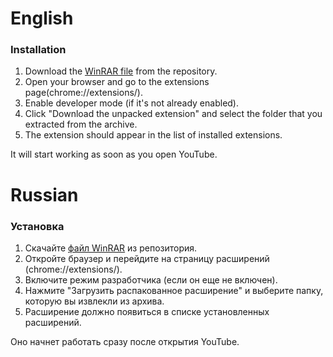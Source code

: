 # English
### Installation

1. Download the [WinRAR file](https://github.com/k0ng999/SKIP-ADD-YouTube-Extensions/blob/master/my-youtube-extension.zip) from the repository.
2. Open your browser and go to the extensions page(chrome://extensions/).
3. Enable developer mode (if it's not already enabled).
4. Click "Download the unpacked extension" and select the folder that you extracted from the archive.
5. The extension should appear in the list of installed extensions.

It will start working as soon as you open YouTube.
# Russian
### Установка

1. Скачайте [файл WinRAR](https://github.com/k0ng999/SKIP-ADD-YouTube-Extensions/blob/master/my-youtube-extension.zip) из репозитория.
2. Откройте браузер и перейдите на страницу расширений (chrome://extensions/).
3. Включите режим разработчика (если он еще не включен).
4. Нажмите "Загрузить распакованное расширение" и выберите папку, которую вы извлекли из архива.
5. Расширение должно появиться в списке установленных расширений.

Оно начнет работать сразу после открытия YouTube.

